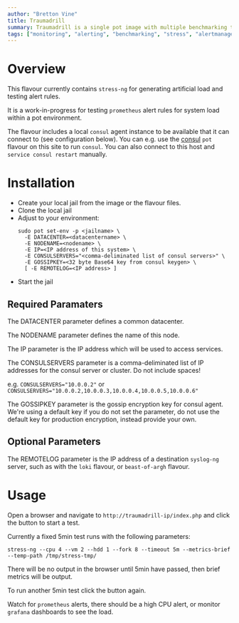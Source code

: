 ```yaml
---
author: "Bretton Vine"
title: Traumadrill
summary: Traumadrill is a single pot image with multiple benchmarking tools and stress generators for generating artificial system load.
tags: ["monitoring", "alerting", "benchmarking", "stress", "alertmanager", "testing"]
---
```


# Overview

This flavour currently contains ```stress-ng``` for generating artificial load and testing alert rules.

It is a work-in-progress for testing ```prometheus``` alert rules for system load within a pot environment.

The flavour includes a local ```consul``` agent instance to be available that it can connect to (see configuration below). You can e.g. use the [consul](https://potluck.honeyguide.net/blog/consul/) ```pot``` flavour on this site to run ```consul```. You can also connect to this host and ```service consul restart``` manually.

# Installation

* Create your local jail from the image or the flavour files.
* Clone the local jail
* Adjust to your environment:
  ```
  sudo pot set-env -p <jailname> \
    -E DATACENTER=<datacentername> \
    -E NODENAME=<nodename> \
    -E IP=<IP address of this system> \
    -E CONSULSERVERS="<comma-deliminated list of consul servers>" \
    -E GOSSIPKEY=<32 byte Base64 key from consul keygen> \
    [ -E REMOTELOG=<IP address> ]
  ```
* Start the jail

## Required Paramaters
The DATACENTER parameter defines a common datacenter.

The NODENAME parameter defines the name of this node.

The IP parameter is the IP address which will be used to access services.

The CONSULSERVERS parameter is a comma-deliminated list of IP addresses for the consul server or cluster. Do not include spaces!

e.g. ```CONSULSERVERS="10.0.0.2"``` or ```CONSULSERVERS="10.0.0.2,10.0.0.3,10.0.0.4,10.0.0.5,10.0.0.6"```

The GOSSIPKEY parameter is the gossip encryption key for consul agent. We're using a default key if you do not set the parameter, do not use the default key for production encryption, instead provide your own.

## Optional Parameters

The REMOTELOG parameter is the IP address of a destination ```syslog-ng``` server, such as with the ```loki``` flavour, or ```beast-of-argh``` flavour.

# Usage

Open a browser and navigate to ```http://traumadrill-ip/index.php``` and click the button to start a test.

Currently a fixed 5min test runs with the following parameters:

```
stress-ng --cpu 4 --vm 2 --hdd 1 --fork 8 --timeout 5m --metrics-brief --temp-path /tmp/stress-tmp/
```

There will be no output in the browser until 5min have passed, then brief metrics will be output.

To run another 5min test click the button again.

Watch for ```prometheus``` alerts, there should be a high CPU alert, or monitor ```grafana``` dashboards to see the load.

